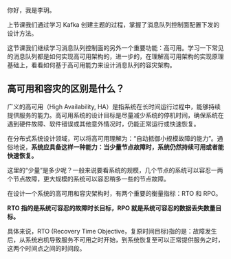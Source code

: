 你好，我是李玥。

上节课我们通过学习 Kafka 创建主题的过程，掌握了消息队列控制面配置下发的设计方法。

这节课我们继续学习消息队列控制面的另外一个重要功能：高可用。学习一下常见的消息队列都是如何实现高可用架构的，进一步的，在理解高可用架构的实现原理基础上，看看如何基于高可用能力来设计消息队列的容灾架构。

## 高可用和容灾的区别是什么？

广义的高可用（High Availability, HA）是指系统在长时间运行过程中，能够持续提供服务的能力。高可用系统的设计目标是尽量减少系统的停机时间，确保系统在遇到硬件故障、软件错误或其他意外情况时，仍能正常运行或快速恢复。

在分布式系统设计领域，可以将高可用理解为：“自动抵御小规模故障的能力”。通俗地说，**系统应具备这样一种能力：当少量节点故障时，系统仍然持续可用或者能快速恢复。**

这里的“少量”是多少呢？一般来说要看系统的规模，几个节点的系统可以容忍一两个节点故障，更大规模的系统可以容忍稍多一些的节点故障。

在设计一个系统的高可用和容灾架构时，有两个重要的衡量指标：RTO 和 RPO。

**RTO 指的是系统可容忍的故障时长目标，RPO 就是系统可容忍的数据丢失数量目标。**

具体来说，RTO (Recovery Time Objective，复原时间目标)指的是：故障发生后，从系统宕机导致服务不可用之时开始，到系统恢复至可以正常提供服务之时，这两个时间点之间的时间段。